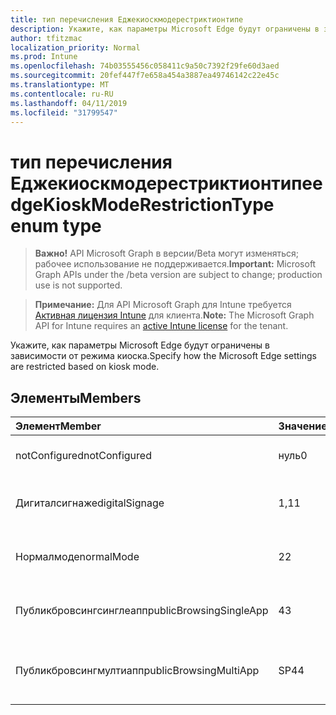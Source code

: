 ```yaml
---
title: тип перечисления Еджекиоскмодерестриктионтипе
description: Укажите, как параметры Microsoft Edge будут ограничены в зависимости от режима киоска.
author: tfitzmac
localization_priority: Normal
ms.prod: Intune
ms.openlocfilehash: 74b03555456c058411c9a50c7392f29fe60d3aed
ms.sourcegitcommit: 20fef447f7e658a454a3887ea49746142c22e45c
ms.translationtype: MT
ms.contentlocale: ru-RU
ms.lasthandoff: 04/11/2019
ms.locfileid: "31799547"
---
```

# <a name="edgekioskmoderestrictiontype-enum-type"></a><span data-ttu-id="43b8e-103">тип перечисления Еджекиоскмодерестриктионтипе</span><span class="sxs-lookup"><span data-stu-id="43b8e-103">edgeKioskModeRestrictionType enum type</span></span>

> <span data-ttu-id="43b8e-104">**Важно!** API Microsoft Graph в версии/Beta могут изменяться; рабочее использование не поддерживается.</span><span class="sxs-lookup"><span data-stu-id="43b8e-104">**Important:** Microsoft Graph APIs under the /beta version are subject to change; production use is not supported.</span></span>

> <span data-ttu-id="43b8e-105">**Примечание:** Для API Microsoft Graph для Intune требуется [Активная лицензия Intune](https://go.microsoft.com/fwlink/?linkid=839381) для клиента.</span><span class="sxs-lookup"><span data-stu-id="43b8e-105">**Note:** The Microsoft Graph API for Intune requires an [active Intune license](https://go.microsoft.com/fwlink/?linkid=839381) for the tenant.</span></span>

<span data-ttu-id="43b8e-106">Укажите, как параметры Microsoft Edge будут ограничены в зависимости от режима киоска.</span><span class="sxs-lookup"><span data-stu-id="43b8e-106">Specify how the Microsoft Edge settings are restricted based on kiosk mode.</span></span>

## <a name="members"></a><span data-ttu-id="43b8e-107">Элементы</span><span class="sxs-lookup"><span data-stu-id="43b8e-107">Members</span></span>
|<span data-ttu-id="43b8e-108">Элемент</span><span class="sxs-lookup"><span data-stu-id="43b8e-108">Member</span></span>|<span data-ttu-id="43b8e-109">Значение</span><span class="sxs-lookup"><span data-stu-id="43b8e-109">Value</span></span>|<span data-ttu-id="43b8e-110">Описание</span><span class="sxs-lookup"><span data-stu-id="43b8e-110">Description</span></span>|
|:---|:---|:---|
|<span data-ttu-id="43b8e-111">notConfigured</span><span class="sxs-lookup"><span data-stu-id="43b8e-111">notConfigured</span></span>|<span data-ttu-id="43b8e-112">нуль</span><span class="sxs-lookup"><span data-stu-id="43b8e-112">0</span></span>|<span data-ttu-id="43b8e-113">Не настроено (не ограничено).</span><span class="sxs-lookup"><span data-stu-id="43b8e-113">Not configured (unrestricted).</span></span>|
|<span data-ttu-id="43b8e-114">Дигиталсигнаже</span><span class="sxs-lookup"><span data-stu-id="43b8e-114">digitalSignage</span></span>|<span data-ttu-id="43b8e-115">1,1</span><span class="sxs-lookup"><span data-stu-id="43b8e-115">1</span></span>|<span data-ttu-id="43b8e-116">Интерактивная и цифровая подпись в режиме одного приложения.</span><span class="sxs-lookup"><span data-stu-id="43b8e-116">Interactive/Digital signage in single-app mode.</span></span>|
|<span data-ttu-id="43b8e-117">Нормалмоде</span><span class="sxs-lookup"><span data-stu-id="43b8e-117">normalMode</span></span>|<span data-ttu-id="43b8e-118">2</span><span class="sxs-lookup"><span data-stu-id="43b8e-118">2</span></span>|<span data-ttu-id="43b8e-119">В обычном режиме (полная версия Microsoft EDGE).</span><span class="sxs-lookup"><span data-stu-id="43b8e-119">Normal mode (full version of Microsoft Edge).</span></span>|
|<span data-ttu-id="43b8e-120">Публикбровсингсинглеапп</span><span class="sxs-lookup"><span data-stu-id="43b8e-120">publicBrowsingSingleApp</span></span>|<span data-ttu-id="43b8e-121">4</span><span class="sxs-lookup"><span data-stu-id="43b8e-121">3</span></span>|<span data-ttu-id="43b8e-122">ОбщеДоступный обзор в режиме одного приложения.</span><span class="sxs-lookup"><span data-stu-id="43b8e-122">Public browsing in single-app mode.</span></span>|
|<span data-ttu-id="43b8e-123">Публикбровсингмултиапп</span><span class="sxs-lookup"><span data-stu-id="43b8e-123">publicBrowsingMultiApp</span></span>|<span data-ttu-id="43b8e-124">SP4</span><span class="sxs-lookup"><span data-stu-id="43b8e-124">4</span></span>|<span data-ttu-id="43b8e-125">ОбщеДоступный обзор (InPrivate) в режиме нескольких приложений.</span><span class="sxs-lookup"><span data-stu-id="43b8e-125">Public browsing (inPrivate) in multi-app mode.</span></span>|





